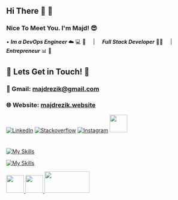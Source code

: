 ## Hi There 👋 🍻
### Nice To Meet You. I'm Majd! 😎   
   • ***Im a DevOps Engineer*** ☁️ 💻 🚀 &nbsp; &nbsp; | &nbsp; &nbsp; ***Full Stack Developer*** 👨‍💻 &nbsp; &nbsp; | &nbsp; &nbsp; ***Entrepreneur*** 📊 📆 <br>

## 💬 Lets Get in Touch! 💬

###   📩 Gmail: majdrezik@gmail.com 
###   🌐 Website: [majdrezik.website](https://majdrezik.website/)


[![LinkedIn](https://skillicons.dev/icons?i=linkedin)](https://www.linkedin.com/in/majdrezik/)
[![Stackoverflow](https://skillicons.dev/icons?i=stackoverflow)](https://stackoverflow.com/users/9124775/majd-rezik)
[![Instagram](https://skillicons.dev/icons?i=instagram)](https://www.instagram.com/majdrezik/?hl=en)
<a href="https://www.facebook.com/majd.rezik.6">
   <img src="https://user-images.githubusercontent.com/39953455/184093705-3c88b49c-64e6-4ec6-a1ad-e6ebcaa426e4.png" width="47" height="47">
</a>

#





[![My Skills](https://skillicons.dev/icons?i=aws,kubernetes,docker,linux,flask,py,git,github,jquery,spring,maven,java)](https://majdrezik.website)

[![My Skills](https://skillicons.dev/icons?i=html,js,css,mysql,nginx,netlify,heroku,ansible,bash,bootstrap,c,vscode)](https://majdrezik.website)

<a href="https://majdrezik.website">
   <img src="https://user-images.githubusercontent.com/39953455/184638626-a87f7330-e7bd-4daf-80c4-2b129c1f4def.png" width="47" height="47">
   <img src="https://user-images.githubusercontent.com/39953455/184640534-e1fc291b-e4ef-403d-bed4-aedc5b1ddd9f.svg" width="47" height="47">
   <img src="https://user-images.githubusercontent.com/39953455/184639515-2df3b7ac-7070-47a4-95b8-52324a97b474.png" width="120" height="57">

</a>
